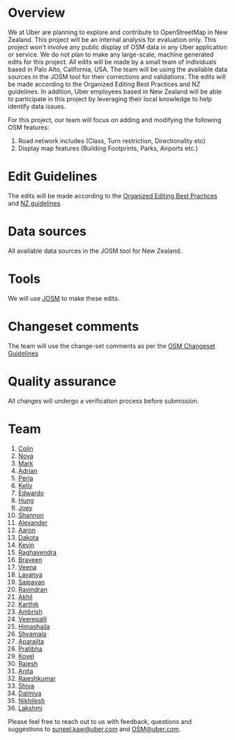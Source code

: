 # Overview
We at Uber are planning to explore and contribute to OpenStreetMap in New Zealand. This project will be an internal analysis for evaluation only. This project won't involve any public display of OSM data in any Uber application or service. We do not plan to make any large-scale, machine generated edits for this project. All edits will be made by a small team of individuals based in Palo Alto, California, USA. The team will be using the available data sources in the JOSM tool for their corrections and validations. The edits will be made according to the Organized Editing Best Practices and NZ guidelines. In addition, Uber employees based in New Zealand will be able to participate in this project by leveraging their local knowledge to help identify data issues. 

For this project, our team will focus on adding and modifying the following OSM features: 
1. Road network includes (Class, Turn restriction, Directionality etc)
2. Display map features (Building Footprints, Parks, Airports etc.)

# Edit Guidelines
The edits will be made according to the [Organized Editing Best Practices](https://wiki.openstreetmap.org/wiki/Organized_Editing_Best_Practice) and [NZ guidelines](https://wiki.openstreetmap.org/wiki/WikiProject_New_Zealand).

# Data sources
All available data sources in the JOSM tool for New Zealand.

# Tools
We will use [JOSM](https://josm.openstreetmap.de/) to make these edits.

# Changeset comments
The team will use the change-set comments as per the [OSM Changeset Guidelines](http://wiki.openstreetmap.org/wiki/Good_changeset_comments)

# Quality assurance
All changes will undergo a verification process before submission.

# Team
 1. [Colin](https://www.openstreetmap.org/user/Ironman324)
 2. [Nova](https://www.openstreetmap.org/user/CaptainVietnam)
 3. [Mark](https://www.openstreetmap.org/user/AntMan24)
 4. [Adrian](https://www.openstreetmap.org/user/BatMan1234)
 5. [Perla](https://www.openstreetmap.org/user/perlywerly)
 6. [Kelly](https://www.openstreetmap.org/user/GreenApple11)
 7. [Edwardo](https://www.openstreetmap.org/user/Bigredgum) 
 8. [Hung](https://www.openstreetmap.org/user/HLOSM) 
 9. [Joey](https://www.openstreetmap.org/user/Frozone)
 10. [Shannon](https://www.openstreetmap.org/user/bobaqueen)
 11. [Alexander](https://www.openstreetmap.org/user/All_Might)
 12. [Aaron](https://www.openstreetmap.org/user/G0d)
 13. [Dakota](https://www.openstreetmap.org/user/Viewtiful_Joe)
 14. [Kevin](https://www.openstreetmap.org/user/i<3Ralphie)
 15. [Raghavendra](https://www.openstreetmap.org/user/Raghavendra_T)
 16. [Braveen](https://www.openstreetmap.org/user/Bkumar18)
 17. [Veena](https://www.openstreetmap.org/user/Veena%20BS)
 18. [Lavanya](https://www.openstreetmap.org/user/Dancing%20Barbie)
 19. [Saipavan](https://www.openstreetmap.org/user/Saipavan%20Siddarth)
 20. [Ravindran](https://www.openstreetmap.org/user/Randonee)
 21. [Akhil](https://www.openstreetmap.org/user/Brat_Akki)
 22. [Karthik](https://www.openstreetmap.org/user/Karthik%20E)
 23. [Ambrish](https://www.openstreetmap.org/user/Ambrish%20Shahi)
 24. [Veerepalli](https://www.openstreetmap.org/user/Naveensai)
 25. [Himashaila](https://www.openstreetmap.org/user/Himashaila)
 26. [Shyamala](https://www.openstreetmap.org/user/Shyamala%20Chandrababu)
 27. [Aparajita](https://www.openstreetmap.org/user/Aparajita%20pr)
 28. [Pratibha](https://www.openstreetmap.org/user/PRASHOBH)
 29. [Koyel](https://www.openstreetmap.org/user/koyel)
 30. [Rajesh](https://www.openstreetmap.org/user/raju1)
 31. [Anita](https://www.openstreetmap.org/user/Anita%20Mahato)
 32. [Rajeshkumar](https://www.openstreetmap.org/user/RajeshSundaram)
 33. [Shiva](https://www.openstreetmap.org/user/Shiva%20Ganesha%20A)
 34. [Dalmiya](https://www.openstreetmap.org/user/DalmiyaC)
 35. [Nikhilesh](https://www.openstreetmap.org/user/Nacham)
 36. [Lakshmi](https://www.openstreetmap.org/user/ltalawa)
 
Please feel free to reach out to us with feedback, questions and suggestions to suneel.kaw@uber.com and OSM@uber.com. 

